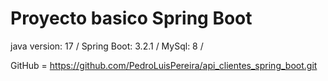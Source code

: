 # Proyecto basico Spring Boot
java version: 17 /
Spring Boot: 3.2.1 /
MySql: 8 /

GitHub = https://github.com/PedroLuisPereira/api_clientes_spring_boot.git